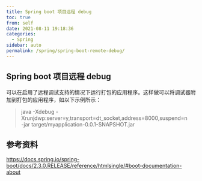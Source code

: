 ```yaml
---
title: Spring boot 项目远程 debug
toc: true
from: self
date: 2021-08-11 19:18:36
categories: 
  - Spring
sidebar: auto
permalink: /spring/spring-boot-remote-debug/
---
```


## Spring boot 项目远程 debug 


可以在启用了远程调试支持的情况下运行打包的应用程序。这样做可以将调试器附加到打包的应用程序，如以下示例所示：

> java -Xdebug -Xrunjdwp:server=y,transport=dt_socket,address=8000,suspend=n \
       -jar target/myapplication-0.0.1-SNAPSHOT.jar



## 参考资料

https://docs.spring.io/spring-boot/docs/2.3.0.RELEASE/reference/htmlsingle/#boot-documentation-about
